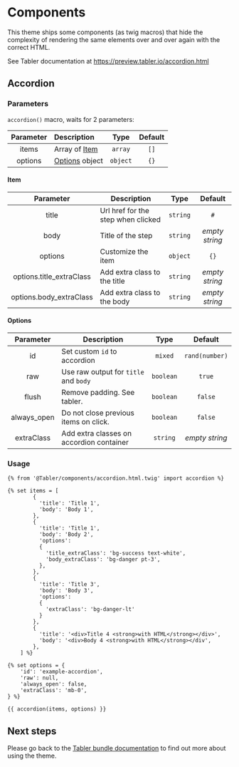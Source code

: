 # Components

This theme ships some components (as twig macros) that hide the complexity of rendering the same elements over and over again with the correct HTML.

See Tabler documentation at https://preview.tabler.io/accordion.html

## Accordion

### Parameters
`accordion()` macro, waits for 2 parameters:

| Parameter | Description                |   Type    | Default |
|:---------:|:---------------------------|:---------:|:-------:|
|   items   | Array of [Item](#Step)     |  `array`  |  `[]`   |
|  options  | [Options](#Options) object | `object`  |  `{}`   |

#### Item
|  Parameter  | Description                                |   Type    |      Default      |
|:-----------:|--------------------------------------------|:---------:|:-----------------:|
|    title     | Url href for the step when clicked         | `string`  |        `#`        |
|    body    | Title of the step                          | `string`  |  _empty string_   |
| options | Customize the item  | `object`  |   `{}`   |
| options.title_extraClass |Add extra class to the title | `string`  |   _empty string_   |
| options.body_extraClass |Add extra class to the body  | `string`  |   _empty string_   |

#### Options
| Parameter  | Description                                          |   Type    |    Default     |
|:----------:|------------------------------------------------------|:---------:|:--------------:|
|  id   | Set custom `id` to accordion | `mixed` |    `rand(number)`     |                                        
|   raw    | Use raw output for `title` and `body`                             | `boolean`  |   `true`    |                                        
|  flush   | Remove padding. See tabler.                     | `boolean` |    `false`     | 
|    always_open    | Do not close previous items on click.          | `boolean`  |      `false`      |   
| extraClass | Add extra classes on accordion container                 | `string`  | _empty string_ |      

### Usage

```twig
{% from '@Tabler/components/accordion.html.twig' import accordion %}

{% set items = [
        {
          'title': 'Title 1',
          'body': 'Body 1',
        },
        {
          'title': 'Title 1',
          'body': 'Body 2',
          'options':
          {
            'title_extraClass': 'bg-success text-white',
            'body_extraClass': 'bg-danger pt-3',
          },
        },
        {
          'title': 'Title 3',
          'body': 'Body 3',
          'options':
          {
            'extraClass': 'bg-danger-lt'
          }
        },
        {
          'title': '<div>Title 4 <strong>with HTML</strong></div>',
          'body': '<div>Body 4 <strong>with HTML</strong></div',
        },
    ] %}

{% set options = {
    'id': 'example-accordion',
    'raw': null,
    'always_open': false,
    'extraClass': 'mb-0',
} %}

{{ accordion(items, options) }}
```

## Next steps

Please go back to the [Tabler bundle documentation](index.md) to find out more about using the theme.
